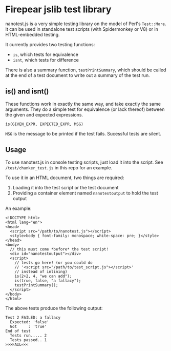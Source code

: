 Firepear jslib test library
===========================

nanotest.js is a very simple testing library on the model of Perl's
`Test::More`. It can be used in standalone test scripts (with
Spidermonkey or V8) or in HTML-embedded testing.

It currently provides two testing functions:

* `is`, which tests for equivalence
* `isnt`, which tests for difference

There is also a summary function, `testPrintSummary`, which should be
called at the end of a test document to write out a summary of the
test run.

is() and isnt()
---------------

These functions work in exactly the same way, and take exactly the
same arguments. They do a simple test for equivalence (or lack
thereof) between the given and expected expressions.

```is(GIVEN_EXPR, EXPECTED_EXPR, MSG)```

`MSG` is the message to be printed if the test fails. Sucessful tests
are silent.


Usage
-----

To use nanotest.js in console testing scripts, just load it into the
script. See `/test/chunker_test.js` in this repo for an example.

To use it in an HTML document, two things are required:

1. Loading it into the test script or the test document
2. Providing a container element named `nanotestoutput` to hold the test output

An example:

```
<!DOCTYPE html>
<html lang="en">
<head>
  <script src="/path/to/nanotest.js"></script>
  <style>body { font-family: monospace; white-space: pre; }</style>
</head>
<body>
  // this must come *before* the test script!
  <div id="nanotestoutput"></div>
  <script>
    // tests go here! (or you could do
    // '<script src="/path/to/test_script.js"></script>'
    // instead of inlining)
    is(2+2, 4, "we can add");
    is(true, false, "a fallacy");
    testPrintSummary();
  </script>
</body>
</html>
```

The above tests produce the following output:

```
Test 2 FAILED: a fallacy
  Expected: 'false'
  Got     : 'true'
End of test
  Tests run..... 2
  Tests passed.. 1
>>>FAIL<<<
```
